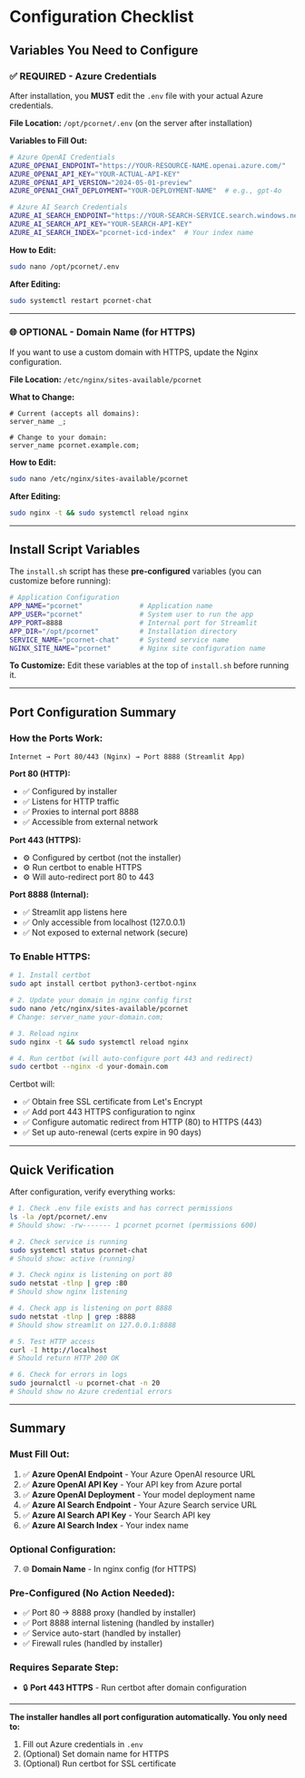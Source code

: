 # Configuration Checklist

## Variables You Need to Configure

### ✅ **REQUIRED** - Azure Credentials

After installation, you **MUST** edit the `.env` file with your actual Azure credentials.

**File Location:** `/opt/pcornet/.env` (on the server after installation)

**Variables to Fill Out:**

```bash
# Azure OpenAI Credentials
AZURE_OPENAI_ENDPOINT="https://YOUR-RESOURCE-NAME.openai.azure.com/"
AZURE_OPENAI_API_KEY="YOUR-ACTUAL-API-KEY"
AZURE_OPENAI_API_VERSION="2024-05-01-preview"
AZURE_OPENAI_CHAT_DEPLOYMENT="YOUR-DEPLOYMENT-NAME"  # e.g., gpt-4o

# Azure AI Search Credentials
AZURE_AI_SEARCH_ENDPOINT="https://YOUR-SEARCH-SERVICE.search.windows.net"
AZURE_AI_SEARCH_API_KEY="YOUR-SEARCH-API-KEY"
AZURE_AI_SEARCH_INDEX="pcornet-icd-index"  # Your index name
```

**How to Edit:**
```bash
sudo nano /opt/pcornet/.env
```

**After Editing:**
```bash
sudo systemctl restart pcornet-chat
```

---

### 🌐 **OPTIONAL** - Domain Name (for HTTPS)

If you want to use a custom domain with HTTPS, update the Nginx configuration.

**File Location:** `/etc/nginx/sites-available/pcornet`

**What to Change:**
```nginx
# Current (accepts all domains):
server_name _;

# Change to your domain:
server_name pcornet.example.com;
```

**How to Edit:**
```bash
sudo nano /etc/nginx/sites-available/pcornet
```

**After Editing:**
```bash
sudo nginx -t && sudo systemctl reload nginx
```

---

## Install Script Variables

The `install.sh` script has these **pre-configured** variables (you can customize before running):

```bash
# Application Configuration
APP_NAME="pcornet"              # Application name
APP_USER="pcornet"              # System user to run the app
APP_PORT=8888                   # Internal port for Streamlit
APP_DIR="/opt/pcornet"          # Installation directory
SERVICE_NAME="pcornet-chat"     # Systemd service name
NGINX_SITE_NAME="pcornet"       # Nginx site configuration name
```

**To Customize:** Edit these variables at the top of `install.sh` before running it.

---

## Port Configuration Summary

### How the Ports Work:

```
Internet → Port 80/443 (Nginx) → Port 8888 (Streamlit App)
```

**Port 80 (HTTP):**
- ✅ Configured by installer
- ✅ Listens for HTTP traffic
- ✅ Proxies to internal port 8888
- ✅ Accessible from external network

**Port 443 (HTTPS):**
- ⚙️ Configured by certbot (not the installer)
- ⚙️ Run certbot to enable HTTPS
- ⚙️ Will auto-redirect port 80 to 443

**Port 8888 (Internal):**
- ✅ Streamlit app listens here
- ✅ Only accessible from localhost (127.0.0.1)
- ✅ Not exposed to external network (secure)

### To Enable HTTPS:

```bash
# 1. Install certbot
sudo apt install certbot python3-certbot-nginx

# 2. Update your domain in nginx config first
sudo nano /etc/nginx/sites-available/pcornet
# Change: server_name your-domain.com;

# 3. Reload nginx
sudo nginx -t && sudo systemctl reload nginx

# 4. Run certbot (will auto-configure port 443 and redirect)
sudo certbot --nginx -d your-domain.com
```

Certbot will:
- ✅ Obtain free SSL certificate from Let's Encrypt
- ✅ Add port 443 HTTPS configuration to nginx
- ✅ Configure automatic redirect from HTTP (80) to HTTPS (443)
- ✅ Set up auto-renewal (certs expire in 90 days)

---

## Quick Verification

After configuration, verify everything works:

```bash
# 1. Check .env file exists and has correct permissions
ls -la /opt/pcornet/.env
# Should show: -rw------- 1 pcornet pcornet (permissions 600)

# 2. Check service is running
sudo systemctl status pcornet-chat
# Should show: active (running)

# 3. Check nginx is listening on port 80
sudo netstat -tlnp | grep :80
# Should show nginx listening

# 4. Check app is listening on port 8888
sudo netstat -tlnp | grep :8888
# Should show streamlit on 127.0.0.1:8888

# 5. Test HTTP access
curl -I http://localhost
# Should return HTTP 200 OK

# 6. Check for errors in logs
sudo journalctl -u pcornet-chat -n 20
# Should show no Azure credential errors
```

---

## Summary

### Must Fill Out:
1. ✅ **Azure OpenAI Endpoint** - Your Azure OpenAI resource URL
2. ✅ **Azure OpenAI API Key** - Your API key from Azure portal
3. ✅ **Azure OpenAI Deployment** - Your model deployment name
4. ✅ **Azure AI Search Endpoint** - Your Azure Search service URL
5. ✅ **Azure AI Search API Key** - Your Search API key
6. ✅ **Azure AI Search Index** - Your index name

### Optional Configuration:
7. 🌐 **Domain Name** - In nginx config (for HTTPS)

### Pre-Configured (No Action Needed):
- ✅ Port 80 → 8888 proxy (handled by installer)
- ✅ Port 8888 internal listening (handled by installer)
- ✅ Service auto-start (handled by installer)
- ✅ Firewall rules (handled by installer)

### Requires Separate Step:
- 🔒 **Port 443 HTTPS** - Run certbot after domain configuration

---

**The installer handles all port configuration automatically. You only need to:**
1. Fill out Azure credentials in `.env`
2. (Optional) Set domain name for HTTPS
3. (Optional) Run certbot for SSL certificate
